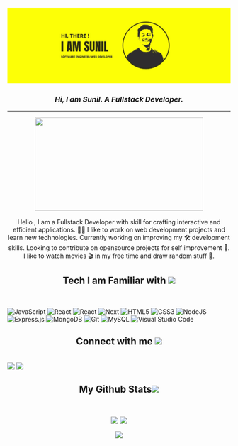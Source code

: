 ![MasterHead](./bannergit.jpg)

<h3 align="center"><em>Hi, I am Sunil. A Fullstack Developer.</em></h3><hr>

<p align="center">
  <img src="https://media.giphy.com/media/l46CyJmS9KUbokzsI/giphy.gif" width="380" height="210">
</p>

<p align="center">
Hello , I am a Fullstack Developer with skill for crafting interactive and efficient applications. 👨‍💻 I like to work on web development projects and learn new technologies. Currently working on improving my 🛠️ development skills. Looking to contribute on opensource projects for self improvement 💪. I like to watch movies 🎬 in my free time and draw random stuff 🎨.
</p>

<h2 align="center">
  Tech I am Familiar with <img src="https://media.giphy.com/media/ksE9feSa2b4V2GYwY4/giphy.gif" width="60">
</h2>

<br>

![JavaScript](https://img.shields.io/badge/javascript-%23323330.svg?style=for-the-badge&logo=javascript&logoColor=%23F7DF1E)
![React](https://img.shields.io/badge/react-%2320232a.svg?style=for-the-badge&logo=react&logoColor=%2361DAFB)
![React](https://img.shields.io/badge/Angular-red?style=for-the-badge&logo=angular)
![Next](https://img.shields.io/badge/next-%2320232a.svg?style=for-the-badge&logo=react&logoColor=%2361DAFB)
![HTML5](https://img.shields.io/badge/html5-%23E34F26.svg?style=for-the-badge&logo=html5&logoColor=white)
![CSS3](https://img.shields.io/badge/css3-%231572B6.svg?style=for-the-badge&logo=css3&logoColor=white)
![NodeJS](https://img.shields.io/badge/node.js-6DA55F?style=for-the-badge&logo=node.js&logoColor=white)
![Express.js](https://img.shields.io/badge/express.js-%23404d59.svg?style=for-the-badge&logo=express&logoColor=%2361DAFB)
![MongoDB](https://img.shields.io/badge/MongoDB-%234ea94b.svg?style=for-the-badge&logo=mongodb&logoColor=white)
![Git](https://img.shields.io/badge/git-%23F05033.svg?style=for-the-badge&logo=git&logoColor=white)
![MySQL](https://img.shields.io/badge/mysql-%2300f.svg?style=for-the-badge&logo=mysql&logoColor=white)
![Visual Studio Code](https://img.shields.io/badge/Visual%20Studio%20Code-0078d7.svg?style=for-the-badge&logo=visual-studio-code&logoColor=white)


<h2 align="center">
  Connect with me <img src="https://media.giphy.com/media/feQRYLoruyjguhLjK1/giphy.gif" width="60">
</h2>

<br>
<a href="https://twitter.com/Sunilk4u" target="_blank"><img src="https://img.shields.io/badge/Twitter-%231DA1F2.svg?style=for-the-badge&logo=Twitter&logoColor=white"/></a>
<a href="https://www.linkedin.com/in/itssunil" target="_blank"><img src="https://img.shields.io/badge/linkedin-%230077B5.svg?style=for-the-badge&logo=linkedin&logoColor=white"/></a>

<h2 align="center">
  My Github Stats<img src="https://media.giphy.com/media/SqX0PpdwBMorfoBBHX/giphy.gif" width="60">
</h2>

<br>

<p align = "center">
  <img  src = "https://github-readme-stats.vercel.app/api?username=sunilk4u&count_private=true&show_icons=true&theme=highcontrast&line_height=27">
  <img src = "https://github-readme-stats.vercel.app/api/top-langs/?username=sunilk4u&theme=highcontrast">
</p>

<p align = "center">
 <img  src="http://github-readme-streak-stats.herokuapp.com?user=sunilk4u&theme=highcontrast&border_radius=5&line_height=0" />
</p> 
